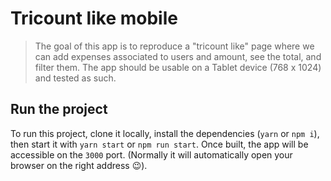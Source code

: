 # Tricount like mobile

> The goal of this app is to reproduce a "tricount like" page where we can add expenses associated to users and amount, see the total, and filter them.
> The app should be usable on a Tablet device (768 x 1024) and tested as such.

## Run the project

To run this project, clone it locally, install the dependencies (`yarn` or `npm i`), then start it with `yarn start` or `npm run start`.
Once built, the app will be accessible on the `3000` port. (Normally it will automatically open your browser on the right address :wink:).
